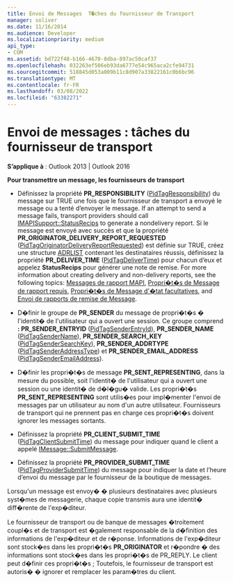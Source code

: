 ```yaml
---
title: Envoi de Messages  T�ches du fournisseur de Transport
manager: soliver
ms.date: 11/16/2014
ms.audience: Developer
ms.localizationpriority: medium
api_type:
- COM
ms.assetid: bd722f48-b166-4670-8dba-897ac50caf37
ms.openlocfilehash: 032263ef506eb93da6777e54c965aca2cfe94731
ms.sourcegitcommit: 518845d053a009b11c8d907a33822161c0b6bc96
ms.translationtype: MT
ms.contentlocale: fr-FR
ms.lasthandoff: 03/08/2022
ms.locfileid: "63382271"
---
```

# <a name="sending-messages-transport-provider-tasks"></a>Envoi de messages : tâches du fournisseur de transport

  
  
**S’applique à** : Outlook 2013 | Outlook 2016 
  
 **Pour transmettre un message, les fournisseurs de transport**
  
- Définissez la propriété **PR_RESPONSIBILITY** ([PidTagResponsibility](pidtagresponsibility-canonical-property.md)) du message sur TRUE une fois que le fournisseur de transport a envoyé le message ou a tenté d’envoyer le message. If an attempt to send a message fails, transport providers should call [IMAPISupport::StatusRecips](imapisupport-statusrecips.md) to generate a nondelivery report. Si le message est envoyé avec succès et que la propriété **PR_ORIGINATOR_DELIVERY_REPORT_REQUESTED** ([PidTagOriginatorDeliveryReportRequested](pidtagoriginatordeliveryreportrequested-canonical-property.md)) est définie sur TRUE, créez une structure [ADRLIST](adrlist.md) contenant les destinataires réussis, définissez la propriété **PR_DELIVER_TIME** ([PidTagDeliverTime](pidtagdelivertime-canonical-property.md)) pour chacun d’eux et appelez **StatusRecips** pour générer une note de remise. For more information about creating delivery and non-delivery reports, see the following topics: [Messages de rapport MAPI](mapi-report-messages.md), [Propri�t�s de Message de rapport requis](required-report-message-properties.md), [Propri�t�s de Message d'�tat facultatives](optional-report-message-properties.md), and [Envoi de rapports de remise de Message](sending-message-delivery-reports.md).
    
- D�finir le groupe de **PR_SENDER** du message de propri�t�s � l'identit� de l'utilisateur qui a ouvert une session. Ce groupe comprend **: PR_SENDER_ENTRYID** ([PidTagSenderEntryId](pidtagsenderentryid-canonical-property.md)), **PR_SENDER_NAME** ([PidTagSenderName](pidtagsendername-canonical-property.md)), **PR_SENDER_SEARCH_KEY** ([PidTagSenderSearchKey](pidtagsendersearchkey-canonical-property.md)), **PR_SENDER_ADDRTYPE** ([PidTagSenderAddressType](pidtagsenderaddresstype-canonical-property.md)) et **PR_SENDER_EMAIL_ADDRESS** ([PidTagSenderEmailAddress](pidtagsenderemailaddress-canonical-property.md)).
    
- D�finir les propri�t�s de message **PR_SENT_REPRESENTING**, dans la mesure du possible, soit l'identit� de l'utilisateur qui a ouvert une session ou une identit� de d�l�gu� valide. Les propri�t�s **PR_SENT_REPRESENTING** sont utilis�es pour impl�menter l'envoi de messages par un utilisateur au nom d'un autre utilisateur. Fournisseurs de transport qui ne prennent pas en charge ces propri�t�s doivent ignorer les messages sortants. 
    
- Définissez la propriété **PR_CLIENT_SUBMIT_TIME** ([PidTagClientSubmitTime](pidtagclientsubmittime-canonical-property.md)) du message pour indiquer quand le client a appelé [IMessage::SubmitMessage](imessage-submitmessage.md).
    
- Définissez la propriété **PR_PROVIDER_SUBMIT_TIME** ([PidTagProviderSubmitTime](pidtagprovidersubmittime-canonical-property.md)) du message pour indiquer la date et l’heure d’envoi du message par le fournisseur de la boutique de messages. 
    
Lorsqu'un message est envoy� � plusieurs destinataires avec plusieurs syst�mes de messagerie, chaque copie transmis aura une identit� diff�rente de l'exp�diteur. 
  
Le fournisseur de transport ou de banque de messages �troitement coupl�s et de transport est �galement responsable de la d�finition des informations de l'exp�diteur et de r�ponse. Informations de l'exp�diteur sont stock�es dans les propri�t�s **PR_ORIGINATOR** et r�pondre � des informations sont stock�es dans les propri�t�s de PR_REPLY. Le client peut d�finir ces propri�t�s ; Toutefois, le fournisseur de transport est autoris� � ignorer et remplacer les param�tres du client. 
  

